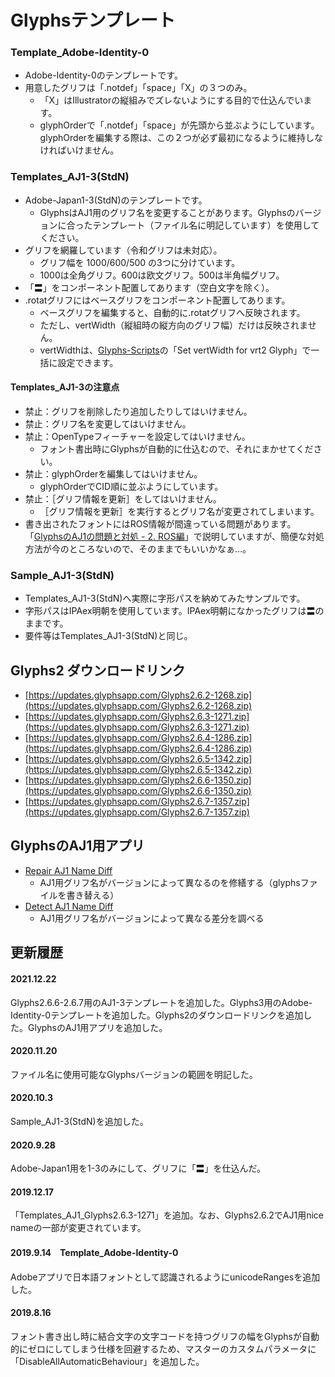 # Glyphsテンプレート

### Template_Adobe-Identity-0
* Adobe-Identity-0のテンプレートです。
* 用意したグリフは「.notdef」「space」「X」の３つのみ。
    * 「X」はIllustratorの縦組みでズレないようにする目的で仕込んでいます。
    * glyphOrderで「.notdef」「space」が先頭から並ぶようにしています。glyphOrderを編集する際は、この２つが必ず最初になるように維持しなければいけません。


### Templates_AJ1-3(StdN)
* Adobe-Japan1-3(StdN)のテンプレートです。
    * GlyphsはAJ1用のグリフ名を変更することがあります。Glyphsのバージョンに合ったテンプレート（ファイル名に明記しています）を使用してください。
* グリフを網羅しています（令和グリフは未対応）。
    * グリフ幅を 1000/600/500 の3つに分けています。
    * 1000は全角グリフ。600は欧文グリフ。500は半角幅グリフ。
* 「〓」をコンポーネント配置してあります（空白文字を除く）。        
* .rotatグリフにはベースグリフをコンポーネント配置してあります。
    * ベースグリフを編集すると、自動的に.rotatグリフへ反映されます。
    * ただし、vertWidth（縦組時の縦方向のグリフ幅）だけは反映されません。
    * vertWidthは、[Glyphs-Scripts](https://github.com/monokano/Glyphs-Scripts)の「Set vertWidth for vrt2 Glyph」で一括に設定できます。
#### Templates_AJ1-3の注意点
* 禁止：グリフを削除したり追加したりしてはいけません。
* 禁止：グリフ名を変更してはいけません。
* 禁止：OpenTypeフィーチャーを設定してはいけません。
    * フォント書出時にGlyphsが自動的に仕込むので、それにまかせてください。
* 禁止：glyphOrderを編集してはいけません。
    * glyphOrderでCID順に並ぶようにしています。
* 禁止：［グリフ情報を更新］をしてはいけません。
    * ［グリフ情報を更新］を実行するとグリフ名が変更されてしまいます。
* 書き出されたフォントにはROS情報が間違っている問題があります。「[GlyphsのAJ1の問題と対処 - 2. ROS編](https://gist.github.com/monokano/a3cf2992b8246720c5edc9abe12a65af)」で説明していますが、簡便な対処方法が今のところないので、そのままでもいいかなぁ…。


### Sample_AJ1-3(StdN)
* Templates_AJ1-3(StdN)へ実際に字形パスを納めてみたサンプルです。
* 字形パスはIPAex明朝を使用しています。IPAex明朝になかったグリフは〓のままです。
* 要件等はTemplates_AJ1-3(StdN)と同じ。

## Glyphs2 ダウンロードリンク
* [https://updates.glyphsapp.com/Glyphs2.6.2-1268.zip](https://updates.glyphsapp.com/Glyphs2.6.2-1268.zip)
* [https://updates.glyphsapp.com/Glyphs2.6.3-1271.zip](https://updates.glyphsapp.com/Glyphs2.6.3-1271.zip)
* [https://updates.glyphsapp.com/Glyphs2.6.4-1286.zip](https://updates.glyphsapp.com/Glyphs2.6.4-1286.zip)
* [https://updates.glyphsapp.com/Glyphs2.6.5-1342.zip](https://updates.glyphsapp.com/Glyphs2.6.5-1342.zip)
* [https://updates.glyphsapp.com/Glyphs2.6.6-1350.zip](https://updates.glyphsapp.com/Glyphs2.6.6-1350.zip)
* [https://updates.glyphsapp.com/Glyphs2.6.7-1357.zip](https://updates.glyphsapp.com/Glyphs2.6.7-1357.zip)

## GlyphsのAJ1用アプリ
* [Repair AJ1 Name Diff](https://tama-san.com/dl/download2.php?dir=files&fname=Repair%20AJ1%20Name%20Diff-1.0.0-8.tbz2)
	* AJ1用グリフ名がバージョンによって異なるのを修繕する（glyphsファイルを書き替える）
* [Detect AJ1 Name Diff](https://tama-san.com/dl/download2.php?dir=files&fname=Detect%20AJ1%20Name%20Diff-1.0.0-6.tbz2)
	* AJ1用グリフ名がバージョンによって異なる差分を調べる


## 更新履歴
#### 2021.12.22
Glyphs2.6.6-2.6.7用のAJ1-3テンプレートを追加した。Glyphs3用のAdobe-Identity-0テンプレートを追加した。Glyphs2のダウンロードリンクを追加した。GlyphsのAJ1用アプリを追加した。

#### 2020.11.20
ファイル名に使用可能なGlyphsバージョンの範囲を明記した。

#### 2020.10.3
Sample_AJ1-3(StdN)を追加した。

#### 2020.9.28
Adobe-Japan1用を1-3のみにして、グリフに「〓」を仕込んだ。

#### 2019.12.17
「Templates_AJ1_Glyphs2.6.3-1271」を追加。なお、Glyphs2.6.2でAJ1用nice nameの一部が変更されています。

#### 2019.9.14　Template_Adobe-Identity-0
Adobeアプリで日本語フォントとして認識されるようにunicodeRangesを追加した。

#### 2019.8.16
フォント書き出し時に結合文字の文字コードを持つグリフの幅をGlyphsが自動的にゼロにしてしまう仕様を回避するため、マスターのカスタムパラメータに「DisableAllAutomaticBehaviour」を追加した。